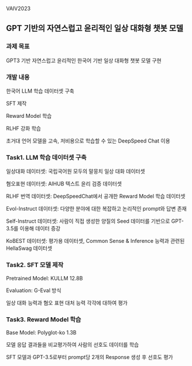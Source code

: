 VAIV2023
## GPT 기반의 자연스럽고 윤리적인 일상 대화형 챗봇 모델

### 과제 목표
GPT3 기반 자연스럽고 윤리적인 한국어 기반 일상 대화형 챗봇 모델 구현

### 개발 내용
한국어 LLM 학습 데이터셋 구축

SFT 제작

Reward Model 학습

RLHF 강화 학습

초거대 언어 모델을 고속, 저비용으로 학습할 수 있는 DeepSpeed Chat 이용

### Task1. LLM 학습 데이터셋 구축
일상대화 데이터셋: 국립국어원 모두의 말뭉치 일상 대화 데이터셋

혐오표현 데이터셋: AIHUB 텍스트 윤리 검증 데이터셋

RLHF 번역 데이터셋: DeepSpeedChat에서 공개한 Reward Model 학습 데이터셋

Evol-Instruct 데이터셋: 다양한 분야에 대한 복잡하고 논리적인 prompt와 답변 존재

Self-Instruct 데이터셋: 사람이 직접 생성한 양질의 Seed 데이터를 기반으로 GPT-3.5를 이용해 데이터 증강

KoBEST 데이터셋: 평가용 데이터셋, Common Sense & Inference 능력과 관련된 HellaSwag 데이터셋

### Task2. SFT 모델 제작
Pretrained Model: KULLM 12.8B

Evaluation: G-Eval 방식

일상 대화 능력과 혐오 표현 대처 능력 각각에 대하여 평가

### Task3. Reward Model 학습
Base Model: Polyglot-ko 1.3B

모델 응답 결과들을 비교평가하여 사람의 선호도 데이터를 학습

SFT 모델과 GPT-3.5로부터 prompt당 2개의 Response 생성 후 선호도 평가

